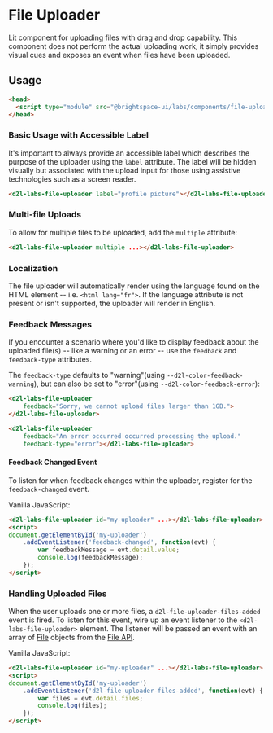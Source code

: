 # File Uploader
Lit component for uploading files with drag and drop capability. This component does not perform the actual uploading work, it simply provides visual cues and exposes an event when files have been uploaded.


## Usage

```html
<head>
  <script type="module" src="@brightspace-ui/labs/components/file-uploader.js"></script>
</head>
```

### Basic Usage with Accessible Label

It's important to always provide an accessible label which describes the purpose of the uploader using the `label` attribute. The label will be hidden visually but associated with the upload input for those using assistive technologies such as a screen reader.

```html
<d2l-labs-file-uploader label="profile picture"></d2l-labs-file-uploader>
```

### Multi-file Uploads

To allow for multiple files to be uploaded, add the `multiple` attribute:

```html
<d2l-labs-file-uploader multiple ...></d2l-labs-file-uploader>
```

### Localization

The file uploader will automatically render using the language found on the HTML element -- i.e. `<html lang="fr">`. If the language attribute is not present or isn't supported, the uploader will render in English.


### Feedback Messages

If you encounter a scenario where you'd like to display feedback about the uploaded file(s) -- like a warning or an error -- use the `feedback` and `feedback-type` attributes.

The `feedback-type` defaults to "warning"(using `--d2l-color-feedback-warning`), but can also be set to "error"(using `--d2l-color-feedback-error`):
```html
<d2l-labs-file-uploader
	feedback="Sorry, we cannot upload files larger than 1GB.">
</d2l-labs-file-uploader>
```

```html
<d2l-labs-file-uploader
	feedback="An error occurred occurred processing the upload."
	feedback-type="error"></d2l-labs-file-uploader>
```

#### Feedback Changed Event

To listen for when feedback changes within the uploader, register for the `feedback-changed` event.

Vanilla JavaScript:

```html
<d2l-labs-file-uploader id="my-uploader" ...></d2l-labs-file-uploader>
<script>
document.getElementById('my-uploader')
	.addEventListener('feedback-changed', function(evt) {
		var feedbackMessage = evt.detail.value;
		console.log(feedbackMessage);
	});
</script>
```

### Handling Uploaded Files

When the user uploads one or more files, a `d2l-file-uploader-files-added` event is fired. To listen for this event, wire up an event listener to the `<d2l-labs-file-uploader>` element. The listener will be passed an event with an array of [File](https://developer.mozilla.org/en-US/docs/Web/API/File) objects from the [File API](https://developer.mozilla.org/en/docs/Web/API/File).

Vanilla JavaScript:

```html
<d2l-labs-file-uploader id="my-uploader" ...></d2l-labs-file-uploader>
<script>
document.getElementById('my-uploader')
	.addEventListener('d2l-file-uploader-files-added', function(evt) {
		var files = evt.detail.files;
		console.log(files);
	});
</script>
```
